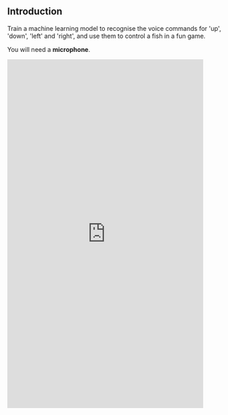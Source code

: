 ## Introduction

Train a machine learning model to recognise the voice commands for 'up', 'down', 'left' and 'right', and use them to control a fish in a fun game.

You will need a **microphone**.

<html>
 <iframe width="448" height="796" src="https://www.youtube.com/embed/KTEbci5jYwA?rel=0&cc_load_policy=1" frameborder="0" allow="accelerometer; autoplay; clipboard-write; encrypted-media; gyroscope; picture-in-picture; web-share" referrerpolicy="strict-origin-when-cross-origin" allowfullscreen></iframe>
</html>
